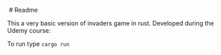  # Readme

This a very basic version of  invaders game in rust. Developed during the Udemy course:



To run type
`cargo run`
